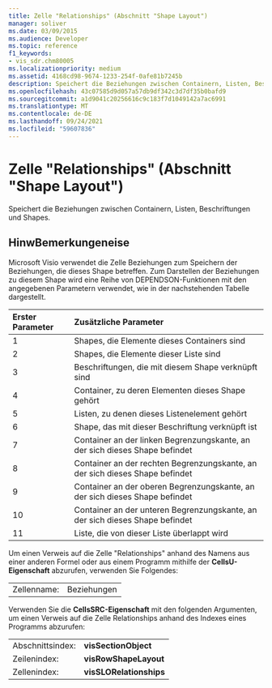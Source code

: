 ```yaml
---
title: Zelle "Relationships" (Abschnitt "Shape Layout")
manager: soliver
ms.date: 03/09/2015
ms.audience: Developer
ms.topic: reference
f1_keywords:
- vis_sdr.chm80005
ms.localizationpriority: medium
ms.assetid: 4168cd98-9674-1233-254f-0afe81b7245b
description: Speichert die Beziehungen zwischen Containern, Listen, Beschriftungen und Shapes.
ms.openlocfilehash: 43c07585d9d057a57db9df342c3d7df35b0bafd9
ms.sourcegitcommit: a1d9041c20256616c9c183f7d1049142a7ac6991
ms.translationtype: MT
ms.contentlocale: de-DE
ms.lasthandoff: 09/24/2021
ms.locfileid: "59607836"
---
```

# <a name="relationships-cell-shape-layout-section"></a>Zelle "Relationships" (Abschnitt "Shape Layout")

Speichert die Beziehungen zwischen Containern, Listen, Beschriftungen und Shapes. 
  
## <a name="remarks"></a>HinwBemerkungeneise

 Microsoft Visio verwendet die Zelle Beziehungen zum Speichern der Beziehungen, die dieses Shape betreffen. Zum Darstellen der Beziehungen zu diesem Shape wird eine Reihe von DEPENDSON-Funktionen mit den angegebenen Parametern verwendet, wie in der nachstehenden Tabelle dargestellt. 
  
|**Erster Parameter**|**Zusätzliche Parameter**|
|:-----|:-----|
|1  <br/> |Shapes, die Elemente dieses Containers sind  <br/> |
|2  <br/> |Shapes, die Elemente dieser Liste sind  <br/> |
|3  <br/> |Beschriftungen, die mit diesem Shape verknüpft sind  <br/> |
|4   <br/> |Container, zu deren Elementen dieses Shape gehört  <br/> |
|5  <br/> |Listen, zu denen dieses Listenelement gehört  <br/> |
|6   <br/> |Shape, das mit dieser Beschriftung verknüpft ist  <br/> |
|7   <br/> |Container an der linken Begrenzungskante, an der sich dieses Shape befindet  <br/> |
|8   <br/> |Container an der rechten Begrenzungskante, an der sich dieses Shape befindet  <br/> |
|9   <br/> |Container an der oberen Begrenzungskante, an der sich dieses Shape befindet  <br/> |
|10  <br/> |Container an der unteren Begrenzungskante, an der sich dieses Shape befindet  <br/> |
|11  <br/> |Liste, die von dieser Liste überlappt wird  <br/> |
   
Um einen Verweis auf die Zelle "Relationships" anhand des Namens aus einer anderen Formel oder aus einem Programm mithilfe der **CellsU-Eigenschaft** abzurufen, verwenden Sie Folgendes: 
  
|||
|:-----|:-----|
|Zellenname:  <br/> |Beziehungen  <br/> |
   
Verwenden Sie die **CellsSRC-Eigenschaft** mit den folgenden Argumenten, um einen Verweis auf die Zelle Relationships anhand des Indexes eines Programms abzurufen: 
  
|||
|:-----|:-----|
|Abschnittsindex:  <br/> |**visSectionObject** <br/> |
|Zeilenindex:  <br/> |**visRowShapeLayout** <br/> |
|Zellenindex:  <br/> |**visSLORelationships** <br/> |
   


